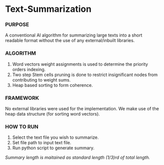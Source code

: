 # Text-Summarization

<h3>PURPOSE</h3>
<p>
A conventional AI algorithm for summarizing large texts into a short readable format without the use of any external/inbuilt libraries.
</p>

<h3>ALGORITHM</h3>
<p>
<ol>
<li> Word vectors weight assignments is used to determine the priority orders indexing.</li>
<li> Two step Stem cells pruning is done to restrict insignificant nodes from contributing to weight sums.</li>
<li> Heap based sorting to form coherence.</li>
</ol>
</p>

<h3>FRAMEWORK</h3>
<p>
No external libraries were used for the implementation.
We make use of the heap data structure (for sorting word vectors).
</p>

<h3>HOW TO RUN</h3>
<p>
<ol>
<li>Select the text file you wish to summarize.</li>
<li>Set file path to input text file.</li>
<li>Run python script to generate summary.</li>
</ol>
</p>

<i>Summary length is maitained as standard length (1/3)rd of total length.</i>
